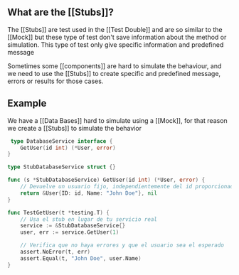 
## What are the [[Stubs]]?

The [[Stubs]] are test used in the [[Test Double]] and are so similar to the [[Mock]] but these type of test don't save information about the method or simulation. This type of test only give specific information and predefined message

Sometimes some [[components]] are hard to simulate the behaviour, and we need to use the [[Stubs]] to create specific and predefined message, errors or results for those cases.
## Example

We have a [[Data Bases]] hard to simulate using a [[Mock]], for that reason we create a [[Stubs]] to simulate the behavior

```Go
 type DatabaseService interface {
    GetUser(id int) (*User, error)
}

type StubDatabaseService struct {}

func (s *StubDatabaseService) GetUser(id int) (*User, error) {
    // Devuelve un usuario fijo, independientemente del id proporcionado
    return &User{ID: id, Name: "John Doe"}, nil
}

func TestGetUser(t *testing.T) {
    // Usa el stub en lugar de tu servicio real
    service := &StubDatabaseService{}
    user, err := service.GetUser(1)

    // Verifica que no haya errores y que el usuario sea el esperado
    assert.NoError(t, err)
    assert.Equal(t, "John Doe", user.Name)
}
```
